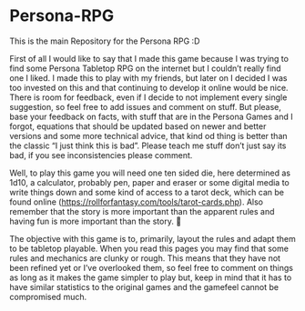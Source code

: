 # Persona-RPG
This is the main Repository for the Persona RPG :D

First of all I would like to say that I made this game because I was trying to find some Persona Tabletop RPG on the internet but I couldn’t really find one I liked. I made this to play with my friends, but later on I decided I was too invested on this and that continuing to develop it online would be nice. There is room for feedback, even if I decide to not implement every single suggestion, so feel free to add issues and comment on stuff. But please, base your feedback on facts, with stuff that are in the Persona Games and I forgot, equations that should be updated based on newer and better versions and some more technical advice, that kind od thing is better than the classic “I just think this is bad”. Please teach me stuff don’t just say its bad, if you see inconsistencies please comment.


Well, to play this game you will need one ten sided die, here determined as 1d10, a calculator, probably pen, paper and eraser or some digital media to write things down and some kind of access to a tarot deck, which can be found online (https://rollforfantasy.com/tools/tarot-cards.php). Also remember that the story is more important than the apparent rules and having fun is more important than the story. 


The objective with this game is to, primarily, layout the rules and adapt them to be tabletop playable. When you read this pages you may find that some rules and mechanics are clunky or rough. This means that they have not been refined yet or I’ve overlooked them, so feel free to comment on things as long as it makes the game simpler to play but, keep in mind that it has to have similar statistics to the original games and the gamefeel cannot be compromised much.

